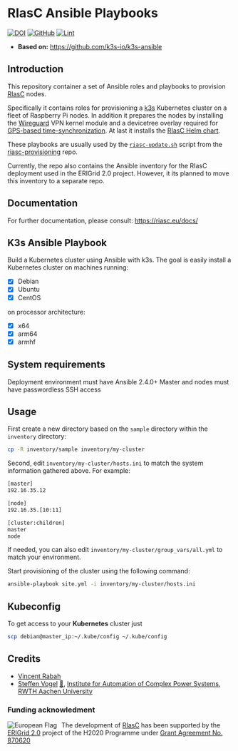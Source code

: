 # RIasC Ansible Playbooks

[![DOI](https://zenodo.org/badge/340038373.svg)](https://zenodo.org/badge/latestdoi/340038373)
[![GitHub](https://img.shields.io/github/license/ERIGrid2/riasc-ansible)](https://github.com/riasc-ansible/blob/master/LICENSE)
[![Lint](https://github.com/ERIGrid2/riasc-ansible/actions/workflows/lint.yml/badge.svg)](https://github.com/ERIGrid2/riasc-ansible/actions/workflows/lint.yml)

- **Based on:** <https://github.com/k3s-io/k3s-ansible>

## Introduction

This repository container a set of Ansible roles and playbooks to provision [RIasC](https://riasc.eu) nodes.

Specifically it contains roles for provisioning a [k3s](https://k3s.io) Kubernetes cluster on a fleet of Raspberry Pi nodes.
In addition it prepares the nodes by installing the [Wireguard](https://wireguard.com) VPN kernel module and a devicetree overlay required for [GPS-based time-synchronization](https://riasc.eu/docs/usage/time-sync).
At last it installs the [RIasC Helm chart](https://github.com/ERIGrid2/charts).

These playbooks are usually used by the [`riasc-update.sh`](https://github.com/ERIGrid2/riasc-provisioning/blob/master/common/riasc-update.sh) script from the [riasc-provisioning](https://github.com/ERIGrid2/riasc-provisioning) repo.

Currently, the repo also contains the Ansible inventory for the RIasC deployment used in the ERIGrid 2.0 project.
However, it its planned to move this inventory to a separate repo.

## Documentation

For further documentation, please consult: https://riasc.eu/docs/

## K3s Ansible Playbook

Build a Kubernetes cluster using Ansible with k3s. The goal is easily install a Kubernetes cluster on machines running:

- [X] Debian
- [X] Ubuntu
- [X] CentOS

on processor architecture:

- [X] x64
- [X] arm64
- [X] armhf

## System requirements

Deployment environment must have Ansible 2.4.0+
Master and nodes must have passwordless SSH access

## Usage

First create a new directory based on the `sample` directory within the `inventory` directory:

```bash
cp -R inventory/sample inventory/my-cluster
```

Second, edit `inventory/my-cluster/hosts.ini` to match the system information gathered above. For example:

```bash
[master]
192.16.35.12

[node]
192.16.35.[10:11]

[cluster:children]
master
node
```

If needed, you can also edit `inventory/my-cluster/group_vars/all.yml` to match your environment.

Start provisioning of the cluster using the following command:

```bash
ansible-playbook site.yml -i inventory/my-cluster/hosts.ini
```

## Kubeconfig

To get access to your **Kubernetes** cluster just

```bash
scp debian@master_ip:~/.kube/config ~/.kube/config
```

## Credits

- [Vincent Rabah](https://github.com/itwars)
- [Steffen Vogel](https://github.com/stv0g) [📧](mailto:post@steffenvogel.de), [Institute for Automation of Complex Power Systems](https://www.acs.eonerc.rwth-aachen.de), [RWTH Aachen University](https://www.rwth-aachen.de)

### Funding acknowledment

<img alt="European Flag" src="https://erigrid2.eu/wp-content/uploads/2020/03/europa_flag_low.jpg" align="left" style="margin-right: 10px"/> The development of [RIasC](https://riasc.eu) has been supported by the [ERIGrid 2.0](https://erigrid2.eu) project of the H2020 Programme under [Grant Agreement No. 870620](https://cordis.europa.eu/project/id/870620)

